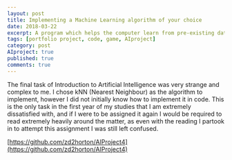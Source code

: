```yaml
---
layout: post
title: Implementing a Machine Learning algorithm of your choice
date: 2018-03-22
excerpt: A program which helps the computer learn from pre-existing data and assign new data using said previous data as a basis.
tags: [portfolio project, code, game, AIproject]
category: post
AIproject: true
published: true
comments: true
---
```

The final task of Introduction to Artificial Intelligence was very strange and complex to me. I chose kNN (Nearest Neighbour) as the algorithm to implement, however I did not initially know how to implement it in code. This is the only task in the first year of my studies that I am extremely dissatisfied with, and if I were to be assigned it again I would be required to read extremely heavily around the matter, as even with the reading I partook in to attempt this assignment I was still left confused.

[https://github.com/zd2horton/AIProject4](https://github.com/zd2horton/AIProject4)